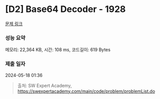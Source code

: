 # [D2] Base64 Decoder - 1928 

[문제 링크](https://swexpertacademy.com/main/code/problem/problemDetail.do?contestProbId=AV5PR4DKAG0DFAUq) 

### 성능 요약

메모리: 22,364 KB, 시간: 108 ms, 코드길이: 619 Bytes

### 제출 일자

2024-05-18 01:36



> 출처: SW Expert Academy, https://swexpertacademy.com/main/code/problem/problemList.do